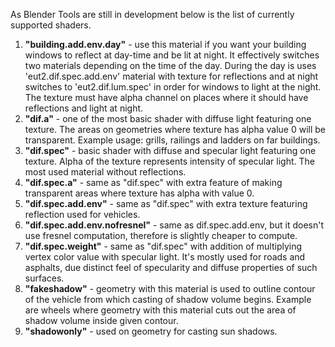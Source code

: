 As Blender Tools are still in development below is the list of currently supported shaders.

1. **"building.add.env.day"** - use this material if you want your building windows to reflect at day-time and be lit at night. It effectively switches two materials depending on the time of the day. During the day is uses 'eut2.dif.spec.add.env' material with texture for reflections and at night switches to 'eut2.dif.lum.spec' in order for windows to light at the night. The texture must have alpha channel on places where it should have reflections and light at night.
2. **"dif.a"** - one of the most basic shader with diffuse light featuring one texture. The areas on geometries where texture has alpha value 0 will be transparent. Example usage: grills, railings and ladders on far buildings.
3. **"dif.spec"** - basic shader with diffuse and specular light featuring one texture. Alpha of the texture represents intensity of specular light.
 The most used material without reflections.
4. **"dif.spec.a"** - same as "dif.spec" with extra feature of making transparent areas where texture has alpha with value 0.
5. **"dif.spec.add.env"** - same as "dif.spec" with extra texture featuring reflection used for vehicles.
6. **"dif.spec.add.env.nofresnel"** - same as dif.spec.add.env, but it doesn't use fresnel computation, therefore is slightly cheaper to compute.
7. **"dif.spec.weight"** - same as "dif.spec" with addition of multiplying vertex color value with specular light. It's mostly used for roads and asphalts, due distinct feel of specularity and diffuse properties of such surfaces.
8. **"fakeshadow"** - geometry with this material is used to outline contour of the vehicle from which casting of shadow volume begins. Example are wheels where geometry with this material cuts out the area of shadow volume inside given contour.
9. **"shadowonly"** - used on geometry for casting sun shadows.